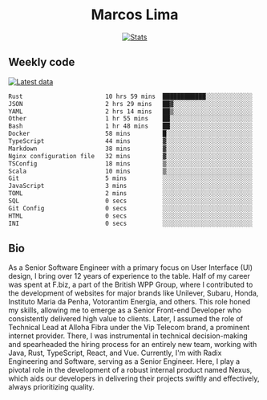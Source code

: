 <div align="center">
  <h1>Marcos Lima</h1>
  
  <a href="https://skvggor.dev">
    <img src="https://github.com/skvggor/skvggor/assets/958723/3c85f137-8d74-4cc8-a2b1-877784f3e44d" alt="Stats" />
  </a>
</div>

## Weekly code

[![Latest data](https://github.com/skvggor/skvggor/actions/workflows/main.yml/badge.svg)](https://github.com/skvggor/skvggor/actions/workflows/main.yml)

<!--START_SECTION:waka-->

```txt
Rust                       10 hrs 59 mins  ████████████░░░░░░░░░░░░░   47.74 %
JSON                       2 hrs 29 mins   ██▓░░░░░░░░░░░░░░░░░░░░░░   10.81 %
YAML                       2 hrs 14 mins   ██▒░░░░░░░░░░░░░░░░░░░░░░   09.73 %
Other                      1 hr 55 mins    ██░░░░░░░░░░░░░░░░░░░░░░░   08.34 %
Bash                       1 hr 48 mins    ██░░░░░░░░░░░░░░░░░░░░░░░   07.84 %
Docker                     58 mins         █░░░░░░░░░░░░░░░░░░░░░░░░   04.21 %
TypeScript                 44 mins         ▓░░░░░░░░░░░░░░░░░░░░░░░░   03.21 %
Markdown                   38 mins         ▓░░░░░░░░░░░░░░░░░░░░░░░░   02.78 %
Nginx configuration file   32 mins         ▓░░░░░░░░░░░░░░░░░░░░░░░░   02.36 %
TSConfig                   18 mins         ▒░░░░░░░░░░░░░░░░░░░░░░░░   01.31 %
Scala                      10 mins         ▒░░░░░░░░░░░░░░░░░░░░░░░░   00.77 %
Git                        5 mins          ░░░░░░░░░░░░░░░░░░░░░░░░░   00.38 %
JavaScript                 3 mins          ░░░░░░░░░░░░░░░░░░░░░░░░░   00.27 %
TOML                       2 mins          ░░░░░░░░░░░░░░░░░░░░░░░░░   00.18 %
SQL                        0 secs          ░░░░░░░░░░░░░░░░░░░░░░░░░   00.04 %
Git Config                 0 secs          ░░░░░░░░░░░░░░░░░░░░░░░░░   00.03 %
HTML                       0 secs          ░░░░░░░░░░░░░░░░░░░░░░░░░   00.00 %
INI                        0 secs          ░░░░░░░░░░░░░░░░░░░░░░░░░   00.00 %
```

<!--END_SECTION:waka-->

## Bio

<p>As a Senior Software Engineer with a primary focus on User Interface (UI) design, I bring over 12 years of experience to the table. Half of my career was spent at F.biz, a part of the British WPP Group, where I contributed to the development of websites for major brands like Unilever, Subaru, Honda, Instituto Maria da Penha, Votorantim Energia, and others. This role honed my skills, allowing me to emerge as a Senior Front-end Developer who consistently delivered high value to clients. Later, I assumed the role of Technical Lead at Alloha Fibra under the Vip Telecom brand, a prominent internet provider. There, I was instrumental in technical decision-making and spearheaded the hiring process for an entirely new team, working with Java, Rust, TypeScript, React, and Vue. Currently, I'm with Radix Engineering and Software, serving as a Senior Engineer. Here, I play a pivotal role in the development of a robust internal product named Nexus, which aids our developers in delivering their projects swiftly and effectively, always prioritizing quality.</p>

<!-- </details> -->

<!-- <div align="center">
  <h2>🤖 Recent Code Activity</h2>
  <img width="500" src="https://github-readme-stats.vercel.app/api/wakatime?username=skvggor&hide_title=true&layout=compact&theme=transparent" alt="Wakatime Stats" />
</div>

<br>

<div align="center">
  <h2>📈 GitHub Stats</h2>
  <img width="500" src="https://github-readme-stats.vercel.app/api?username=skvggor&show_icons=true&theme=transparent&hide_title=true&count_private=true" alt="GitHub Stats" />
</div>
 -->
